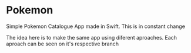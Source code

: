 # Pokemon
Simple Pokemon Catalogue App made in Swift. This is in constant change

The idea here is to make the same app using diferent aproaches. Each aproach can be seen on it's respective branch
